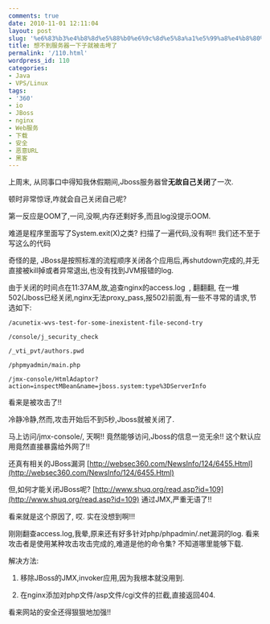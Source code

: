```yaml
---
comments: true
date: 2010-11-01 12:11:04
layout: post
slug: '%e6%83%b3%e4%b8%8d%e5%88%b0%e6%9c%8d%e5%8a%a1%e5%99%a8%e4%b8%80%e4%b8%8b%e5%ad%90%e5%b0%b1%e8%a2%ab%e5%87%bb%e5%9e%ae%e4%ba%86'
title: 想不到服务器一下子就被击垮了
permalink: '/110.html'
wordpress_id: 110
categories:
- Java
- VPS/Linux
tags:
- '360'
- io
- JBoss
- nginx
- Web服务
- 下载
- 安全
- 恶意URL
- 黑客
---
```


上周末, 从同事口中得知我休假期间,Jboss服务器曾**无故自己关闭**了一次.

顿时非常惊讶,咋就会自己关闭自己呢?

第一反应是OOM了,一问,没啊,内存还剩好多,而且log没提示OOM.

难道是程序里面写了System.exit(X)之类? 扫描了一遍代码,没有啊!! 我们还不至于写这么的代码

奇怪的是, JBoss是按照标准的流程顺序关闭各个应用后,再shutdown完成的,并无直接被kill掉或者异常退出,也没有找到JVM报错的log.

由于关闭的时间点在11:37AM,故,追查nginx的access.log  , 翻翻翻, 在一堆502(Jboss已经关闭,nginx无法proxy_pass,报502)前面,有一些不寻常的请求,节选如下:

	/acunetix-wvs-test-for-some-inexistent-file-second-try

	/console/j_security_check

	/_vti_pvt/authors.pwd

	/phpmyadmin/main.php

	/jmx-console/HtmlAdaptor?action=inspectMBean&name=jboss.system:type%3DServerInfo


看来是被攻击了!!


冷静冷静,然而,攻击开始后不到5秒,Jboss就被关闭了.

马上访问/jmx-console/, 天啊!! 竟然能够访问,Jboss的信息一览无余!! 这个默认应用竟然直接暴露给外网了!!

还真有相关的JBoss漏洞 [http://websec360.com/NewsInfo/124/6455.Html](http://websec360.com/NewsInfo/124/6455.Html)

但,如何才能关闭JBoss呢? [http://www.shuq.org/read.asp?id=109](http://www.shuq.org/read.asp?id=109) 通过JMX,严重无语了!!

看来就是这个原因了, 哎. 实在没想到啊!!!

刚刚翻查access.log,我晕,原来还有好多针对php/phpadmin/.net漏洞的log. 看来攻击者是使用某种攻击攻击完成的,难道是他的命令集? 不知道哪里能够下载.

解决方法:

1. 移除JBoss的JMX,invoker应用,因为我根本就没用到.

2. 在nginx添加对php文件/asp文件/cgi文件的拦截,直接返回404.

看来网站的安全还得狠狠地加强!!
